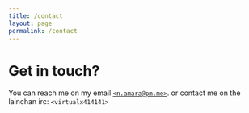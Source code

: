 ```yaml
---
title: /contact
layout: page
permalink: /contact
---
```

# Get in touch?
You can reach me on my email <a href="mailto:n.amara@pm.me">`<n.amara@pm.me>`</a>. or contact me on the lainchan irc: `<virtualx414141>`
